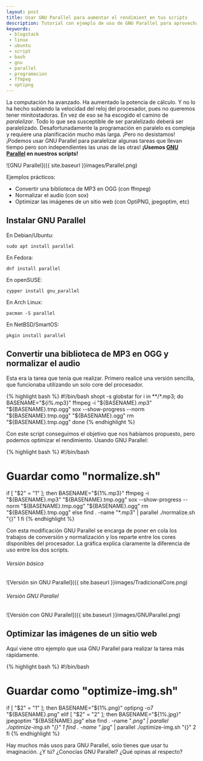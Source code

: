 ```yaml
---
layout: post
title: Usar GNU Parallel para aumentar el rendimient en tus scripts
description: Tutorial con ejemplo de uso de GNU Parallel para aprovechar el procesador al 100% en tus scripts.
keywords:
 - blogstack
 - linux
 - ubuntu
 - script
 - bash
 - gnu
 - parallel
 - programacion
 - ffmpeg
 - optipng
---
```


La computación ha avanzado. Ha aumentado la potencia de cálculo. Y no lo ha hecho subiendo la velocidad del reloj del procesador, pues no queremos tener minitostadoras. En vez de eso se ha escogido el camino de _paralelizar_. Todo lo que sea susceptible de ser paralelizado deberá ser paralelizado. Desafortunadamente la programación en paralelo es compleja y requiere una planificación mucho más larga. ¡Pero no desistamos! ¡Podemos usar GNU Parallel para paralelizar algunas tareas que llevan tiempo pero son independientes las unas de las otras! __¡Usemos [GNU Parallel](http://www.gnu.org/software/parallel/) en nuestros scripts!__

![GNU Parallel]({{ site.baseurl }}images/Parallel.png)

Ejemplos prácticos:
 - Convertir una biblioteca de MP3 en OGG (con ffmpeg)
 - Normalizar el audio (con sox)
 - Optimizar las imágenes de un sitio web (con OptiPNG, jpegoptim, etc)

## Instalar GNU Parallel

En Debian/Ubuntu: 
```
sudo apt install parallel
```

En Fedora:
```
dnf install parallel
```

En openSUSE:

```
zypper install gnu_parallel
```


En Arch Linux:

```
pacman -S parallel
```


En NetBSD/SmartOS:

```
pkgin install parallel
```

## Convertir una biblioteca de MP3 en OGG y normalizar el audio

Esta era la tarea que tenía que realizar. Primero realicé una versión sencilla, que funcionaba utilizando un solo core del procesador.

{% highlight bash %}
#!/bin/bash
shopt -s globstar
for i in **/*.mp3; do
	BASENAME="${i%.mp3}"
	ffmpeg -i "${BASENAME}.mp3" "${BASENAME}.tmp.ogg"
	sox --show-progress --norm "${BASENAME}.tmp.ogg" "${BASENAME}.ogg"
	rm "${BASENAME}.tmp.ogg"
done
{% endhighlight %}

Con este script conseguimos el objetivo que nos habíamos propuesto, pero podemos optimizar el rendimiento. Usando GNU Parallel:

{% highlight bash %}
#!/bin/bash

# Guardar como "normalize.sh"

if [ "$2" = "1"  ]; then
	BASENAME="${1%.mp3}"
	ffmpeg -i "${BASENAME}.mp3" "${BASENAME}.tmp.ogg"
	sox --show-progress --norm "${BASENAME}.tmp.ogg" "${BASENAME}.ogg"
	rm "${BASENAME}.tmp.ogg"
else
	find  . -name "*.mp3" | parallel ./normalize.sh "{}" 1
fi
{% endhighlight %}

Con esta modificación GNU Parallel se encarga de poner en cola los trabajos de conversión y normalización y los reparte entre los cores disponibles del procesador. La gráfica explica claramente la diferencia de uso entre los dos scripts.

###### Versión básica

![Versión sin GNU Parallel]({{ site.baseurl }}images/TradicionalCore.png)


###### Versión GNU Parallel

![Versión con GNU Parallel]({{ site.baseurl }}images/GNUParallel.png)

## Optimizar las imágenes de un sitio web

Aquí viene otro ejemplo que usa GNU Parallel para realizar la tarea más rápidamente.

{% highlight bash %}
#!/bin/bash

# Guardar como "optimize-img.sh"

if [ "$2" = "1"  ]; then
	BASENAME="${1%.png}"
	optipng -o7 "${BASENAME}.png"
elif [ "$2" = "2"  ]; then
	BASENAME="${1%.jpg}"
	jpegoptim "${BASENAME}.jpg"
else
	find  . -name "*.png" | parallel ./optimize-img.sh "{}" 1
	find  . -name "*.jpg" | parallel ./optimize-img.sh "{}" 2
fi
{% endhighlight %}

Hay muchos más usos para GNU Parallel, solo tienes que usar tu imaginación. ¿Y tú? ¿Conocías GNU Parallel? ¿Qué opinas al respecto?
